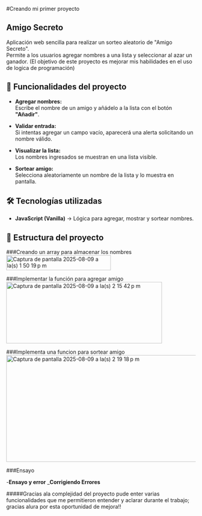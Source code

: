 #Creando mi primer  proyecto
##  Amigo Secreto

Aplicación web sencilla para realizar un sorteo aleatorio de "Amigo Secreto".  
Permite a los usuarios agregar nombres a una lista y seleccionar al azar un ganador.
(El objetivo de este proyecto es  mejorar mis habilidades en el uso de logica de programación)

## 📌 Funcionalidades del proyecto

- **Agregar nombres:**  
  Escribe el nombre de un amigo y añádelo a la lista con el botón **"Añadir"**.
  
- **Validar entrada:**  
  Si intentas agregar un campo vacío, aparecerá una alerta solicitando un nombre válido.
  
- **Visualizar la lista:**  
  Los nombres ingresados se muestran en una lista visible.

- **Sortear amigo:**  
  Selecciona aleatoriamente un nombre de la lista y lo muestra en pantalla.

## 🛠️ Tecnologías utilizadas


- **JavaScript (Vanilla)** → Lógica para agregar, mostrar y sortear nombres.  

## 📂 Estructura del proyecto

###Creando un array para almacenar los nombres
<img width="278" height="40" alt="Captura de pantalla 2025-08-09 a la(s) 1 50 19 p m" src="https://github.com/user-attachments/assets/5c676155-ad9f-47d2-b273-82ab47e28185" />


###Implementar la función para agregar amigo
<img width="414" height="163" alt="Captura de pantalla 2025-08-09 a la(s) 2 15 42 p m" src="https://github.com/user-attachments/assets/5d6ac807-cc3f-467f-926a-dde233e96f61" />



###Implementa una funcion para sortear amigo
<img width="537" height="283" alt="Captura de pantalla 2025-08-09 a la(s) 2 19 18 p m" src="https://github.com/user-attachments/assets/5e6a8a25-2f5a-4281-b654-d1a2cd8e75db" />


###Ensayo

-**Ensayo y error**
_**Corrigiendo Errores**

#####Gracias ala complejidad del proyecto pude enter varias funcionalidades que me permitieron entender y aclarar durante el trabajo; gracias alura por esta oportunidad de mejora!!  
